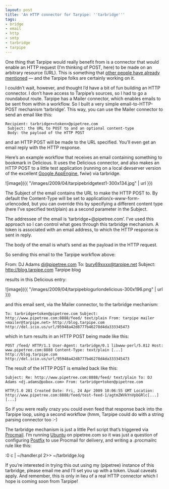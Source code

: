 ```yaml
---
layout: post
title: 'An HTTP connector for Tarpipe: ''tarbridge'''
tags:
- bridge
- email
- http
- smtp
- tarbridge
- tarpipe
---
```



One thing that Tarpipe would really benefit from is a connector that would enable an HTTP request (I’m thinking of POST, here) to be made on an arbitrary resource (URL). This is something that [other people have already mentioned](http://getsatisfaction.com/tarpipe/topics/a_rest_connector) — and the Tarpipe folks are certainly working on it.

I couldn’t wait, however, and thought I’d have a bit of fun building an HTTP connector. I don’t have access to Tarpipe’s sources, so I had to go a roundabout route. Tarpipe has a Mailer connector, which enables emails to be sent from within a workflow. So I built a very simple email-to-HTTP-POST mechanism ‘tarbridge’. This way, you can use the Mailer connector to send an email like this:

```
Recipient: tarbridge+<token>@pipetree.com
 Subject: the URL to POST to and an optional content-type
 Body: the payload of the HTTP POST
```

and an HTTP POST will be made to the URL specified. You’ll even get an email reply with the HTTP response.

Here’s an example workflow that receives an email containing something to bookmark in Delicious. It uses the Delicious connector, and also makes an HTTP POST to a little test application (running on a local devserver version of the excellent [Google AppEngine](http://code.google.com/appengine/), fwiw) via tarbridge.

![image]({{ "/images/2009/04/tarpipebridgetest1-300x134.jpg" | url }})

The Subject of the email contains the URL to make the HTTP POST to. By default the Content-Type will be set to application/x-www-form-urlencoded, but you can override this by specifying a different content type (here I’ve specified text/plain) as a second parameter in the Subject.

The addressee of the email is ‘tarbridge+<some token>@pipetree.com’. I’ve used this approach so I can control what goes through this tarbridge mechanism. A token is associated with an email address, to which the HTTP response is sent in reply.

The body of the email is what’s send as the payload in the HTTP request.

So sending this email to the Tarpipe workflow above:

From: DJ Adams <dj@pipetree.com> To: bury69xxxx@tarpipe.net Subject: http://blog.tarpipe.com Tarpipe blog

results in this Delicious entry:

![image]({{ "/images/2009/04/tarpipeblogurlondelicious-300x196.png" | url }})

and this email sent, via the Mailer connector, to the tarbridge mechanism:

```
To: tarbridge+token@pipetree.com Subject: http://www.pipetree.com:8888/feed/ text/plain From: tarpipe mailer <mailer@tarpipe.net> http://blog.tarpipe.com http://del.icio.us/url/95948a42d8777b46278d4da333345473
```

which in turn results in an HTTP POST being made like this:

```
POST /feed/ HTTP/1.1 User-Agent: tarbridge/0.1 libwww-perl/5.812 Host: www.pipetree.com:8888 Content-Type: text/plain [...] http://blog.tarpipe.com http://del.icio.us/url/95948a42d8777b46278d4da333345473
```

The result of the HTTP POST is emailed back like this:

```
Subject: Re: http://www.pipetree.com:8888/feed/ text/plain To: DJ Adams <dj.adams@pobox.com> From: tarbridge+token@pipetree.com

HTTP/1.0 201 Created Date: Fri, 24 Apr 2009 10:06:55 GMT Location: http://www.pipetree.com:8888/feed/test-feed-1/agtmZWVkYnVpbGRlc[...] [...]
```

So if you were really crazy you could even feed that response back into the Tarpipe loop, using a second workflow (hmm, Tarpipe could do with a string parsing connector too :-)

The tarbridge mechanism is just a little Perl script that’s triggered via [Procmail](http://www.procmail.org). I’m running [Ubuntu](http://www.ubuntu.com) on pipetree.com so it was just a question of configuring [Postfix](http://www.postfix.org) to use Procmail for delivery, and writing a .procmailrc rule like this:

:0 c | ~/handler.pl 2>> ~/tarbridge.log

If you’re interested in trying this out using my (pipetree) instance of this tarbridge, please email me and I’ll set you up with a token. Usual caveats apply. And remember, this is only in lieu of a real HTTP connector which I hope is coming soon from Tarpipe!
